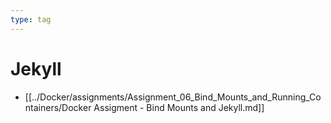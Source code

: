 ```yaml
---
type: tag
---
```

# Jekyll

- [[../Docker/assignments/Assignment_06_Bind_Mounts_and_Running_Containers/Docker Assigment - Bind Mounts and Jekyll.md]]
